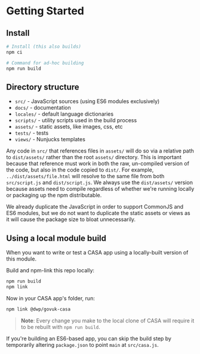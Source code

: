 # Getting Started

## Install

```bash
# Install (this also builds)
npm ci

# Command for ad-hoc building
npm run build
```

## Directory structure

- `src/` - JavaScript sources (using ES6 modules exclusively)
- `docs/` - documentation
- `locales/` - default language dictionaries
- `scripts/` - utility scripts used in the build process
- `assets/` - static assets, like images, css, etc
- `tests/` - tests
- `views/` - Nunjucks templates

Any code in `src/` that references files in `assets/` will do so via a relative path to `dist/assets/` rather than the root `assets/` directory. This is important because that reference must work in both the raw, un-compiled version of the code, but also in the code copied to `dist/`. For example, `../dist/assets/file.html` will resolve to the same file from both `src/script.js` and `dist/script.js`. We always use the `dist/assets/` version because assets need to compile regardless of whether we're running locally or packaging up the npm distributable.

We already duplicate the JavaScript in order to support CommonJS and ES6 modules, but we do not want to duplicate the static assets or views as it will cause the package size to bloat unnecessarily.

## Using a local module build

When you want to write or test a CASA app using a locally-built version of this module.

Build and npm-link this repo locally:

```bash
npm run build
npm link
```

Now in your CASA app's folder, run:

```bash
npm link @dwp/govuk-casa
```

> **Note**: Every change you make to the local clone of CASA will require it to be rebuilt with `npm run build`.

If you're building an ES6-based app, you can skip the build step by temporarily altering `package.json` to point `main` at `src/casa.js`.
